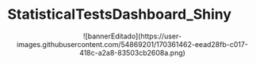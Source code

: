 # StatisticalTestsDashboard_Shiny

<p align="center">
![bannerEditado](https://user-images.githubusercontent.com/54869201/170361462-eead28fb-c017-418c-a2a8-83503cb2608a.png)
</p>
